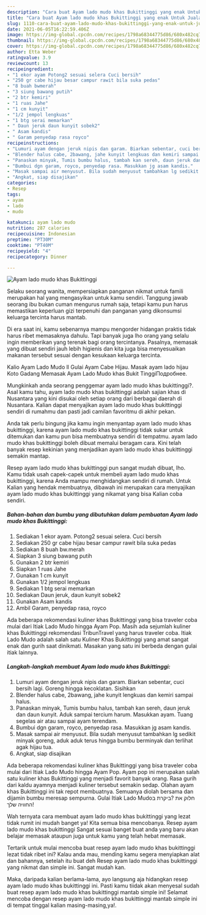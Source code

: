 ```yaml
---
description: "Cara buat Ayam lado mudo khas Bukittinggi yang enak Untuk Jualan"
title: "Cara buat Ayam lado mudo khas Bukittinggi yang enak Untuk Jualan"
slug: 1110-cara-buat-ayam-lado-mudo-khas-bukittinggi-yang-enak-untuk-jualan
date: 2021-06-05T16:22:59.406Z
image: https://img-global.cpcdn.com/recipes/1798a68344775d86/680x482cq70/ayam-lado-mudo-khas-bukittinggi-foto-resep-utama.jpg
thumbnail: https://img-global.cpcdn.com/recipes/1798a68344775d86/680x482cq70/ayam-lado-mudo-khas-bukittinggi-foto-resep-utama.jpg
cover: https://img-global.cpcdn.com/recipes/1798a68344775d86/680x482cq70/ayam-lado-mudo-khas-bukittinggi-foto-resep-utama.jpg
author: Etta Weber
ratingvalue: 3.9
reviewcount: 13
recipeingredient:
- "1 ekor ayam Potong2 sesuai selera Cuci bersih"
- "250 gr cabe hijau besar campur rawit bila suka pedas"
- "8 buah bwmerah"
- "3 siung bawang putih"
- "2 btr kemiri"
- "1 ruas Jahe"
- "1 cm kunyit"
- "1/2 jempol lengkuas"
- "1 btg serai memarkan"
- " Daun jeruk daun kunyit sobek2"
- " Asam kandis"
- " Garam penyedap rasa royco"
recipeinstructions:
- "Lumuri ayam dengan jeruk nipis dan garam. Biarkan sebentar, cuci bersih lagi. Goreng hingga kecoklatan. Sisihkan"
- "Blender halus cabe, 2bawang, jahe kunyit lengkuas dan kemiri sampai halus."
- "Panaskan minyak, Tumis bumbu halus, tambah kan sereh, daun jeruk dan daun kunyit. Aduk sampai tercium harum. Masukkan ayam. Tuang segelas air atau sampai ayam terendam."
- "Bumbui dgn garam, royco, penyedap rasa. Masukkan jg asam kandis."
- "Masak sampai air menyusut. Bila sudah menyusut tambahkan lg sedikit minyak goreng, aduk aduk terus hingga bumbu berminyak dan terlihat agak hijau tua."
- "Angkat, siap disajikan"
categories:
- Resep
tags:
- ayam
- lado
- mudo

katakunci: ayam lado mudo 
nutrition: 287 calories
recipecuisine: Indonesian
preptime: "PT30M"
cooktime: "PT40M"
recipeyield: "4"
recipecategory: Dinner

---
```



![Ayam lado mudo khas Bukittinggi](https://img-global.cpcdn.com/recipes/1798a68344775d86/680x482cq70/ayam-lado-mudo-khas-bukittinggi-foto-resep-utama.jpg)

Selaku seorang wanita, mempersiapkan panganan nikmat untuk famili merupakan hal yang mengasyikan untuk kamu sendiri. Tanggung jawab seorang ibu bukan cuman mengurus rumah saja, tetapi kamu pun harus memastikan keperluan gizi terpenuhi dan panganan yang dikonsumsi keluarga tercinta harus mantab.

Di era  saat ini, kamu sebenarnya mampu mengorder hidangan praktis tidak harus ribet memasaknya dahulu. Tapi banyak juga lho orang yang selalu ingin memberikan yang terenak bagi orang tercintanya. Pasalnya, memasak yang dibuat sendiri jauh lebih higienis dan kita juga bisa menyesuaikan makanan tersebut sesuai dengan kesukaan keluarga tercinta. 

Kalio Ayam Lado Mudo ll Gulai Ayam Cabe Hijau. Masak ayam lado hijau Koto Gadang Memasak Ayam Lado Mudo khas Bukit TinggiПодробнее.

Mungkinkah anda seorang penggemar ayam lado mudo khas bukittinggi?. Asal kamu tahu, ayam lado mudo khas bukittinggi adalah sajian khas di Nusantara yang kini disukai oleh setiap orang dari berbagai daerah di Nusantara. Kalian dapat menyajikan ayam lado mudo khas bukittinggi sendiri di rumahmu dan pasti jadi camilan favoritmu di akhir pekan.

Anda tak perlu bingung jika kamu ingin menyantap ayam lado mudo khas bukittinggi, karena ayam lado mudo khas bukittinggi tidak sukar untuk ditemukan dan kamu pun bisa membuatnya sendiri di tempatmu. ayam lado mudo khas bukittinggi boleh dibuat memalui beragam cara. Kini telah banyak resep kekinian yang menjadikan ayam lado mudo khas bukittinggi semakin mantap.

Resep ayam lado mudo khas bukittinggi pun sangat mudah dibuat, lho. Kamu tidak usah capek-capek untuk membeli ayam lado mudo khas bukittinggi, karena Anda mampu menghidangkan sendiri di rumah. Untuk Kalian yang hendak membuatnya, dibawah ini merupakan cara menyajikan ayam lado mudo khas bukittinggi yang nikamat yang bisa Kalian coba sendiri.

<!--inarticleads1-->

##### Bahan-bahan dan bumbu yang dibutuhkan dalam pembuatan Ayam lado mudo khas Bukittinggi:

1. Sediakan 1 ekor ayam. Potong2 sesuai selera. Cuci bersih
1. Sediakan 250 gr cabe hijau besar campur rawit bila suka pedas
1. Sediakan 8 buah bw.merah
1. Siapkan 3 siung bawang putih
1. Gunakan 2 btr kemiri
1. Siapkan 1 ruas Jahe
1. Gunakan 1 cm kunyit
1. Gunakan 1/2 jempol lengkuas
1. Sediakan 1 btg serai memarkan
1. Sediakan  Daun jeruk, daun kunyit sobek2
1. Gunakan  Asam kandis
1. Ambil  Garam, penyedap rasa, royco


Ada beberapa rekomendasi kuliner khas Bukittinggi yang bisa traveler coba mulai dari Itiak Lado Mudo hingga Ayam Pop. Masih ada sejumlah kuliner khas Bukittinggi rekomendasi TribunTravel yang harus traveler coba. Itiak Lado Mudo adalah salah satu Kuliner Khas Bukittinggi yang amat sangat enak dan gurih saat dinikmati. Masakan yang satu ini berbeda dengan gulai itiak lainnya. 

<!--inarticleads2-->

##### Langkah-langkah membuat Ayam lado mudo khas Bukittinggi:

1. Lumuri ayam dengan jeruk nipis dan garam. Biarkan sebentar, cuci bersih lagi. Goreng hingga kecoklatan. Sisihkan
1. Blender halus cabe, 2bawang, jahe kunyit lengkuas dan kemiri sampai halus.
1. Panaskan minyak, Tumis bumbu halus, tambah kan sereh, daun jeruk dan daun kunyit. Aduk sampai tercium harum. Masukkan ayam. Tuang segelas air atau sampai ayam terendam.
1. Bumbui dgn garam, royco, penyedap rasa. Masukkan jg asam kandis.
1. Masak sampai air menyusut. Bila sudah menyusut tambahkan lg sedikit minyak goreng, aduk aduk terus hingga bumbu berminyak dan terlihat agak hijau tua.
1. Angkat, siap disajikan


Ada beberapa rekomendasi kuliner khas Bukittinggi yang bisa traveler coba mulai dari Itiak Lado Mudo hingga Ayam Pop. Ayam pop ini merupakan salah satu kuliner khas Bukittinggi yang menjadi favorit banyak orang. Rasa gurih dari kaldu ayamnya menjadi kuliner tersebut semakin sedap. Olahan ayam khas Bukittinggi ini tak repot membuatnya. Semuanya diolah bersama dan dijamin bumbu meresap sempurna. ביקרת ב‪Gulai Itiak Lado Mudo‬? חלוק את החוויה שלך! 

Wah ternyata cara membuat ayam lado mudo khas bukittinggi yang lezat tidak rumit ini mudah banget ya! Kita semua bisa mencobanya. Resep ayam lado mudo khas bukittinggi Sangat sesuai banget buat anda yang baru akan belajar memasak ataupun juga untuk kamu yang telah hebat memasak.

Tertarik untuk mulai mencoba buat resep ayam lado mudo khas bukittinggi lezat tidak ribet ini? Kalau anda mau, mending kamu segera menyiapkan alat dan bahannya, setelah itu buat deh Resep ayam lado mudo khas bukittinggi yang nikmat dan simple ini. Sangat mudah kan. 

Maka, daripada kalian berlama-lama, ayo langsung aja hidangkan resep ayam lado mudo khas bukittinggi ini. Pasti kamu tiidak akan menyesal sudah buat resep ayam lado mudo khas bukittinggi mantab simple ini! Selamat mencoba dengan resep ayam lado mudo khas bukittinggi mantab simple ini di tempat tinggal kalian masing-masing,ya!.

